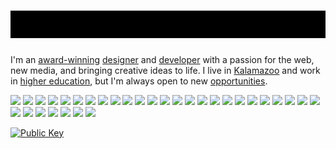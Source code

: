 # [![Hi, I'm Mike.](srv/banner.svg)](https://mgsisk.com)

I'm an [award-winning][] [designer][] and [developer][] with a passion for the
web, new media, and bringing creative ideas to life. I live in [Kalamazoo][] and
work in [higher education][], but I'm always open to new [opportunities][].

![](https://img.shields.io/badge/Adobe-cc3333?style=flat-square&logo=codesandbox&logoColor=fff)
![](https://img.shields.io/badge/HTML-d85a35?style=flat-square&logo=html5&logoColor=fff)
![](https://img.shields.io/badge/Rollup-e27a36?style=flat-square&logo=rollupdotjs&logoColor=fff)
![](https://img.shields.io/badge/Git-ec9937?style=flat-square&logo=git&logoColor=fff)
![](https://img.shields.io/badge/Composer-f5b636?style=flat-square&logo=composer&logoColor=000)
![](https://img.shields.io/badge/JavaScript-fdd334?style=flat-square&logo=javascript&logoColor=000)
![](https://img.shields.io/badge/WordPress-e7d334?style=flat-square&logo=wordpress&logoColor=000)
![](https://img.shields.io/badge/Stylelint-c3c335?style=flat-square&logo=stylelint&logoColor=000)
![](https://img.shields.io/badge/SEO-9fb335?style=flat-square&logo=duckduckgo&logoColor=fff)
![](https://img.shields.io/badge/Vim-7aa335?style=flat-square&logo=vim&logoColor=fff)
![](https://img.shields.io/badge/Node-539334?style=flat-square&logo=nodedotjs&logoColor=fff)
![](https://img.shields.io/badge/Nginx-398d3f?style=flat-square&logo=nginx&logoColor=fff)
![](https://img.shields.io/badge/REST-479d61?style=flat-square&logo=postman&logoColor=fff)
![](https://img.shields.io/badge/Markdown-52ac83?style=flat-square&logo=markdown&logoColor=fff)
![](https://img.shields.io/badge/Regex-5bbca6?style=flat-square&logo=slashdot&logoColor=fff)
![](https://img.shields.io/badge/Shell-62ccca?style=flat-square&logo=gnubash&logoColor=fff)
![](https://img.shields.io/badge/WCAG-66ddee?style=flat-square&logo=readdotcv&logoColor=000)
![](https://img.shields.io/badge/SQL-61c6e8?style=flat-square&logo=sqlite&logoColor=fff)
![](https://img.shields.io/badge/Docker-5aafe2?style=flat-square&logo=docker&logoColor=fff)
![](https://img.shields.io/badge/CSS-5299db?style=flat-square&logo=css3&logoColor=fff)
![](https://img.shields.io/badge/TypeScript-4783d5?style=flat-square&logo=typescript&logoColor=fff)
![](https://img.shields.io/badge/Vagrant-396dce?style=flat-square&logo=vagrant&logoColor=fff)
![](https://img.shields.io/badge/Godot-5b6cce?style=flat-square&logo=godotengine&logoColor=fff)
![](https://img.shields.io/badge/PHP-8676d2?style=flat-square&logo=php&logoColor=fff)
![](https://img.shields.io/badge/ESLint-a97fd5?style=flat-square&logo=eslint&logoColor=fff)
![](https://img.shields.io/badge/Affinity-ca89d8?style=flat-square&logo=affinity&logoColor=fff)
![](https://img.shields.io/badge/Figma-ea92db?style=flat-square&logo=figma&logoColor=000)
![](https://img.shields.io/badge/PostCSS-fd93d2?style=flat-square&logo=postcss&logoColor=000)
![](https://img.shields.io/badge/SSG-f680b0?style=flat-square&logo=jekyll&logoColor=fff)
![](https://img.shields.io/badge/GraphQL-ee6e8f?style=flat-square&logo=graphql&logoColor=fff)
![](https://img.shields.io/badge/NPM-e45b70?style=flat-square&logo=npm&logoColor=fff)
![](https://img.shields.io/badge/Apache-d94851?style=flat-square&logo=apache&logoColor=fff)

[![Public
Key](https://img.shields.io/badge/12B1FA2EBEA2F678-white?style=flat-square&logo=monkeytie&logoColor=black)](https://keys.openpgp.org/vks/v1/by-fingerprint/179B7ABB6A7A2230F6113B0612B1FA2EBEA2F678)

[designer]: https://dribbble.com/mgsisk
[developer]: https://github.com/mgsisk
[higher education]: https://wmich.edu
[kalamazoo]: https://www.kalamazoocity.org/Home
[opportunities]: https://mgsisk.com
[award-winning]: https://linkedin.com/in/mgsisk

<!-- c33, fc3, 383, 6de, 36c, f9d -->
